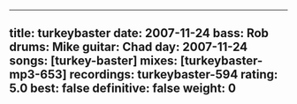 
---
title: turkeybaster
date: 2007-11-24
bass:	Rob
drums:	Mike
guitar:	Chad
day: 2007-11-24
songs: [turkey-baster]
mixes: [turkeybaster-mp3-653]
recordings: turkeybaster-594
rating: 5.0
best: false
definitive: false
weight: 0
---
